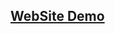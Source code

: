 ## [WebSite Demo](https://wendy60113.github.io/portfolio/)

<!-- # Website

This website is built using [Docusaurus 2](https://docusaurus.io/), a modern static website generator.

### Installation

```
$ yarn
```
test

### Local Development

```
$ yarn start
```

This command starts a local development server and opens up a browser window. Most changes are reflected live without having to restart the server.

### Build

```
$ yarn build
```

This command generates static content into the `build` directory and can be served using any static contents hosting service.

### Deployment

Using SSH:

```
$ USE_SSH=true yarn deploy
```

Not using SSH:

```
$ GIT_USER=<Your GitHub username> yarn deploy
```

If you are using GitHub pages for hosting, this command is a convenient way to build the website and push to the `gh-pages` branch. -->
